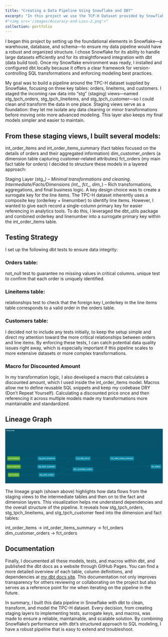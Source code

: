 ```yaml
---
title: "Creating a Data Pipeline Using Snowflake and DBT"
excerpt: "In this project we use the TCP-H Dataset provided by Snowflake to create a data pipeline"
#"<img src='/images/Accuracy-and-Loss-2.png'>"
collection: portfolio
---
```


I began this project by setting up the foundational elements in Snowflake—a warehouse, database, and schema—to ensure my data pipeline would have a robust and organized structure. I chose Snowflake for its ability to handle large datasets efficiently and for its straightforward integration with dbt (data build tool). Once my Snowflake environment was ready, I installed and configured dbt locally because it offers a clear framework for version-controlling SQL transformations and enforcing modeling best practices.

My goal was to build a pipeline around the TPC-H dataset supplied by Snowflake, focusing on three key tables: orders, lineitems, and customers. I staged the incoming raw data into “stg” (staging) views—named stg_tpch_orders, stg_tpch_lineitems, and stg_tpch_customer—so I could clean and transform the data in one place. Staging views serve as a foundation: they let me isolate any data cleaning or minor transformations before moving onto more advanced modeling. This layer also keeps my final models simpler and easier to maintain.

## From these staging views, I built several models:
int_order_items and int_order_items_summary (fact tables focused on the details of orders and their aggregated information)
dim_customer_orders (a dimension table capturing customer-related attributes)
fct_orders (my main fact table for orders)
I decided to structure these models in a layered approach:

Staging Layer (stg_*) – Minimal transformations and cleaning.
Intermediate/Facts/Dimensions (int_, fct_, dim_*) – Rich transformations, aggregations, and final business logic.
A key design choice was to create a surrogate key for the line items. The TPC-H dataset inherently uses a composite key (orderkey + linenumber) to identify line items. However, I wanted to give each record a single-column primary key for easier referencing in analytics tools. To do this, I leveraged the dbt_utils package and combined orderkey and linenumber into a surrogate primary key within the int_order_items table.

## Testing Strategy
I set up the following dbt tests to ensure data integrity:

### Orders table:
not_null test to guarantee no missing values in critical columns.
unique test to confirm that each order is uniquely identified.

### Lineitems table:
relationships test to check that the foreign key l_orderkey in the line items table corresponds to a valid order in the orders table.

### Customers table:
I decided not to include any tests initially, to keep the setup simple and direct my attention toward the more critical relationships between orders and line items.
By enforcing these tests, I can catch potential data quality issues right away, which is especially important if this pipeline scales to more extensive datasets or more complex transformations.

### Macro for Discounted Amount
In my transformation logic, I also developed a macro that calculates a discounted amount, which I used inside the int_order_items model. Macros allow me to define reusable SQL snippets and keep my codebase DRY (Don’t Repeat Yourself). Calculating a discounted price once and then referencing it across multiple models made my transformations more maintainable and standardized.

## Lineage Graph

![Image](../images/lineage-graph.png)

The lineage graph (shown above) highlights how data flows from the staging views to the intermediate tables and then on to the fact and dimension layers. This visualization helps me understand dependencies and the overall structure of the pipeline. It reveals how stg_tpch_orders, stg_tpch_lineitems, and stg_tpch_customer feed into the dimension and fact tables:

int_order_items → int_order_items_summary → fct_orders
dim_customer_orders → fct_orders

## Documentation
Finally, I documented all these models, tests, and macros within dbt, and published the dbt docs as a website through GitHub Pages. You can find a more detailed overview of each table, column definitions, and dependencies at [my dbt docs site](https://ahsanjam.github.io/tpch_snowflake_datapipeline/#!/overview). This documentation not only improves transparency for others reviewing or collaborating on the project but also serves as a reference point for me when iterating on the pipeline in the future.

In summary, I built this data pipeline in Snowflake with dbt to clean, transform, and model the TPC-H dataset. Every decision, from creating staging layers to implementing tests, surrogate keys, and macros, was made to ensure a reliable, maintainable, and scalable solution. By combining Snowflake’s performance with dbt’s structured approach to SQL modeling, I have a robust pipeline that is easy to extend and troubleshoot.
